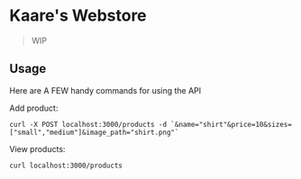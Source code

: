 # Kaare's Webstore

> WIP

## Usage

Here are A FEW handy commands for using the API

Add product:

```
curl -X POST localhost:3000/products -d `&name="shirt"&price=10&sizes=["small","medium"]&image_path="shirt.png"`
```

View products:

```
curl localhost:3000/products
```
